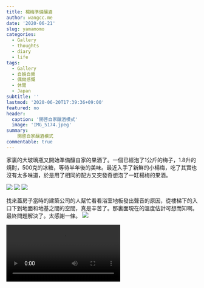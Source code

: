 ```yaml
---
title: 楊梅準備釀酒
author: wangcc.me
date: '2020-06-21'
slug: yamamomo
categories:
  - Gallery
  - thoughts
  - diary
  - life
tags:
  - Gallery
  - 自娛自樂
  - 偶爾感慨
  - 休閒
  - Japan
subtitle: ''
lastmod: '2020-06-20T17:39:36+09:00'
featured: no
header:
  caption: '開啓自家釀酒模式'
  image: 'IMG_5174.jpeg'
summary: 
    開啓自家釀酒模式
commentable: true 
---
```


家裏的大玻璃瓶又開始準備釀自家的果酒了。一個已經泡了1公斤的梅子，1.8升的焼酎，500克的冰糖，等待半年後的美味。最近入手了新鮮的小楊梅，吃了其實也沒有太多味道，於是用了相同的配方又突發奇想泡了一缸楊梅的果酒。

![](/img/IMG_5161.jpeg)
![](/img/IMG_5169.jpeg)
![](/img/IMG_5170.jpeg)

找來蓋房子當時的建築公司的人幫忙看看浴室地板發出聲音的原因，從樓梯下的入口下到地面和地基之間的空間，真是辛苦了。那裏面現在的溫度估計可想而知啊。最終問題解決了。太感謝一條。
![](/img/IMG_0001.jpeg)



<video width=auto height=auto controls allowfullscreen>
  <source src="/video/IMG_5171.mov" type="video/mp4">
</video>

